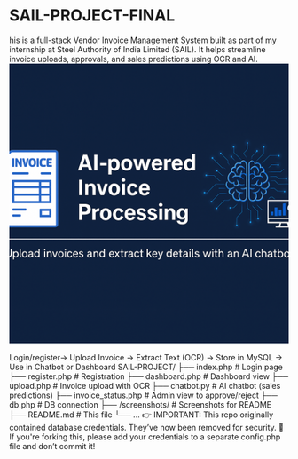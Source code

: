 # SAIL-PROJECT-FINAL
his is a full-stack Vendor Invoice Management System built as part of my internship at Steel Authority of India Limited (SAIL). It helps streamline invoice uploads, approvals, and sales predictions using OCR and AI.
![AI-powered Invoice Dashboard](./banner3.png)

Login/register→ Upload Invoice →  Extract Text (OCR) → Store in MySQL →  Use in Chatbot or Dashboard
SAIL-PROJECT/
├── index.php               # Login page
├── register.php            # Registration
├── dashboard.php           # Dashboard view
├── upload.php              # Invoice upload with OCR
├── chatbot.py              # AI chatbot (sales predictions)
├── invoice_status.php      # Admin view to approve/reject
├── db.php                  # DB connection
├── /screenshots/           # Screenshots for README
├── README.md               # This file
└── ...
👉 IMPORTANT: This repo originally contained database credentials. They’ve now been removed for security.
📌 If you're forking this, please add your credentials to a separate config.php file and don’t commit it!
